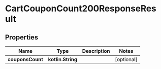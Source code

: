 
# CartCouponCount200ResponseResult

## Properties
| Name | Type | Description | Notes |
| ------------ | ------------- | ------------- | ------------- |
| **couponsCount** | **kotlin.String** |  |  [optional] |



